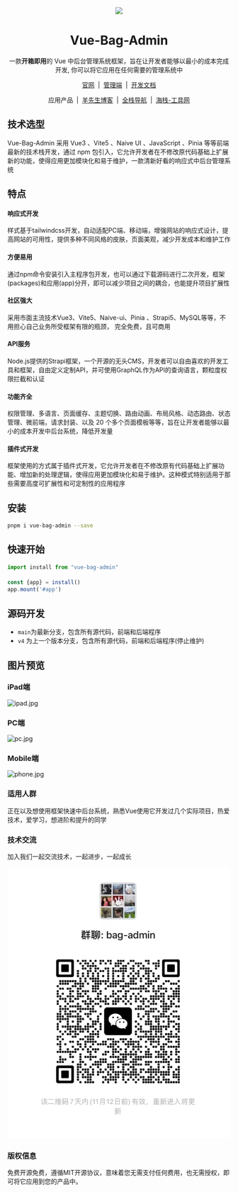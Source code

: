 <p align="center">
<img src="https://vite.itnavs.com/doc/logo-min.png" height="160" />
</p>

<h1 align="center">Vue-Bag-Admin</h1>

<p align="center">一款<b>开箱即用</b>的 Vue 中后台管理系统框架，旨在让开发者能够以最小的成本完成开发,
你可以将它应用在任何需要的管理系统中
</p>

<p align="center">
    <a href="https://vite.itnavs.com/" target="_blank">官网</a>
    <span>&nbsp;|&nbsp;</span>
    <a href="https://vite.itnavs.com/admin/" target="_blank">管理端</a>
    <span>&nbsp;|&nbsp;</span>
    <a href="https://vite.itnavs.com/doc/" target="_blank">开发文档</a>
<p>

<p align="center">
    <span>应用产品</span>
    <span>&nbsp;|&nbsp;</span>
    <a href="https://www.vipbic.com/" target="_blank">羊先生博客</a>
    <span>&nbsp;|&nbsp;</span>
    <a href="https://www.itnavs.com/" target="_blank">全栈导航</a>
    <span>&nbsp;|&nbsp;</span>
    <a href="https://www.haiwb.com/" target="_blank">海栈-工具网</a>
<p>

## 技术选型

Vue-Bag-Admin 采用 Vue3 、Vite5 、Naive UI 、JavaScript 、Pinia 等等前端最新的技术栈开发，通过 npm 包引入，它允许开发者在不修改原代码基础上扩展新的功能，使得应用更加模块化和易于维护，一款清新好看的响应式中后台管理系统

## 特点

#### 响应式开发

样式基于tailwindcss开发，自动适配PC端、移动端，增强网站的响应式设计，提高网站的可用性，提供多种不同风格的皮肤，页面美观，减少开发成本和维护工作

#### 方便易用

通过npm命令安装引入主程序包开发，也可以通过下载源码进行二次开发，框架(packages)和应用(app)分开，即可以减少项目之间的耦合，也能提升项目扩展性

#### 社区强大

采用市面主流技术Vue3、Vite5、Naive-ui、Pinia 、Strapi5、MySQL等等，不用担心自己业务所受框架有限的瓶颈， 完全免费，且可商用

#### API服务

Node.js提供的Strapi框架，一个开源的无头CMS，开发者可以自由喜欢的开发工具和框架，自由定义定制API，并可使用GraphQL作为API的查询语言，颗粒度权限拦截和认证

#### 功能齐全

权限管理、多语言、页面缓存、主题切换、路由动画、布局风格、动态路由、状态管理、微前端，请求封装、以及 20 个多个页面模板等等，旨在让开发者能够以最小的成本开发中后台系统，降低开发量
#### 插件式开发

框架使用的方式属于插件式开发，它允许开发者在不修改原有代码基础上扩展功能、增加新的处理逻辑，使得应用更加模块化和易于维护。这种模式特别适用于那些需要高度可扩展性和可定制性的应用程序

## 安装

```bash
pnpm i vue-bag-admin --save
```

## 快速开始

```javascript
import install from "vue-bag-admin"

const {app} = install()
app.mount('#app')
```

## 源码开发

- `main`为最新分支，包含所有源代码，前端和后端程序
- `v4` 为上一个版本分支，包含所有源代码，前端和后端程序(停止维护)

## 图片预览

### iPad端

![ipad.jpg](https://s2.loli.net/2024/11/05/OFeXHQLdmwnKp3y.jpg)

### PC端

![pc.jpg](https://s2.loli.net/2024/11/05/1RhviTFnY23SgJt.jpg)

### Mobile端

![phone.jpg](https://s2.loli.net/2024/11/05/cZPCHn2ey84kV5N.jpg)

### 适用人群

正在以及想使用框架快速中后台系统，熟悉Vue使用它开发过几个实际项目，热爱技术，爱学习，想进阶和提升的同学

### 技术交流

加入我们一起交流技术，一起进步，一起成长

![技术交流](./weixin.jpg)

### 版权信息

免费开源免费，遵循MIT开源协议，意味着您无需支付任何费用，也无需授权，即可将它应用到您的产品中。


















